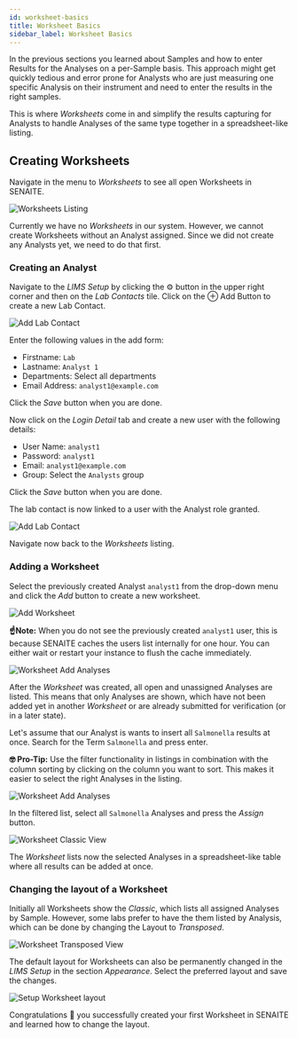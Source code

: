 ```yaml
---
id: worksheet-basics
title: Worksheet Basics
sidebar_label: Worksheet Basics
---
```


In the previous sections you learned about Samples and how to enter Results for
the Analyses on a per-Sample basis. This approach might get quickly tedious and
error prone for Analysts who are just measuring one specific Analysis on
their instrument and need to enter the results in the right samples.

This is where *Worksheets* come in and simplify the results capturing for
Analysts to handle Analyses of the same type together in a spreadsheet-like
listing.


## Creating Worksheets

Navigate in the menu to *Worksheets* to see all open Worksheets in SENAITE.

![Worksheets Listing](/screenshots/worksheets_listing.png "Worksheets Listing")

Currently we have no *Worksheets* in our system. However, we cannot create
Worksheets without an Analyst assigned. Since we did not create any Analysts
yet, we need to do that first.

### Creating an Analyst

Navigate to the *LIMS Setup* by clicking the ⚙️ button in the upper right corner
and then on the *Lab Contacts* tile. Click on the ⊕ Add Button to create a new
Lab Contact.

![Add Lab Contact](/screenshots/add_lab_contact_analyst.png "Add Lab Contact")

Enter the following values in the add form:

- Firstname: `Lab`
- Lastname: `Analyst 1`
- Departments: Select all departments
- Email Address: `analyst1@example.com`

Click the *Save* button when you are done.

Now click on the *Login Detail* tab and create a new user with the following details:

- User Name: `analyst1`
- Password: `analyst1`
- Email: `analyst1@example.com`
- Group: Select the `Analysts` group

Click the *Save* button when you are done.

The lab contact is now linked to a user with the Analyst role granted.

![Add Lab Contact](/screenshots/add_lab_contact_analyst2.png "Add Lab Contact")

Navigate now back to the *Worksheets* listing.

### Adding a Worksheet

Select the previously created Analyst `analyst1` from the drop-down menu and
click the *Add* button to create a new worksheet.

![Add Worksheet](/screenshots/worksheet_add.png "Add Worksheet")

**☝️Note:**
When you do not see the previously created `analyst1` user, this is because
SENAITE caches the users list internally for one hour. You can either wait or
restart your instance to flush the cache immediately.

![Worksheet Add Analyses](/screenshots/worksheet_add_analyses.png "Worksheet Add Analyses")

After the *Worksheet* was created, all open and unassigned Analyses are listed.
This means that only Analyses are shown, which have not been added yet in another
*Worksheet* or are already submitted for verification (or in a later state).

Let's assume that our Analyst is wants to insert all `Salmonella` results at once.
Search for the Term `Salmonella` and press enter.

**🤓 Pro-Tip:**
Use the filter functionality in listings in combination with the column sorting
by clicking on the column you want to sort. This makes it easier to select the
right Analyses in the listing.

![Worksheet Add Analyses](/screenshots/worksheet_add_analyses_salmonella.png "Worksheet Add Analyses")

In the filtered list, select all `Salmonella` Analyses and press the *Assign* button.

![Worksheet Classic View](/screenshots/worksheet_add_analyses_saved.png "Worksheet Classic View")

The *Worksheet* lists now the selected Analyses in a spreadsheet-like table
where all results can be added at once.


### Changing the layout of a Worksheet

Initially all Worksheets show the *Classic*, which lists all assigned Analyses
by Sample. However, some labs prefer to have the them listed by Analysis, which
can be done by changing the Layout to *Transposed*.

![Worksheet Transposed View](/screenshots/worksheet_transposed.png "Worksheet Transposed View")

The default layout for Worksheets can also be permanently changed in the *LIMS
Setup* in the section *Appearance*. Select the preferred layout and save the changes.


![Setup Worksheet layout](/screenshots/setup_appearance_worksheet_layout.png "Setup Worksheet layout")


Congratulations 🙌 you successfully created your first Worksheet in SENAITE
and learned how to change the layout.





